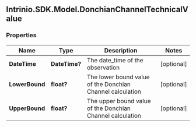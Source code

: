 ## Intrinio.SDK.Model.DonchianChannelTechnicalValue
### Properties

Name | Type | Description | Notes
------------ | ------------- | ------------- | -------------
**DateTime** | **DateTime?** | The date_time of the observation | [optional] 
**LowerBound** | **float?** | The lower bound value of the Donchian Channel calculation | [optional] 
**UpperBound** | **float?** | The upper bound value of the Donchian Channel calculation | [optional] 

